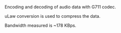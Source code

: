 Encoding and decoding of audio data with G711 codec.

uLaw conversion is used to compress the data.

Bandwidth measured is ~178 KBps.
